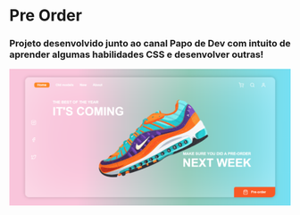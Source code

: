 <h1>Pre Order</h1>

<h3>Projeto desenvolvido junto ao canal <strong>Papo de Dev</strong> com intuito de aprender algumas habilidades <strong>CSS</strong> e desenvolver outras!</h3>

<img src="assets/scshot.png" alt="Página de pré venda de um tênis">
